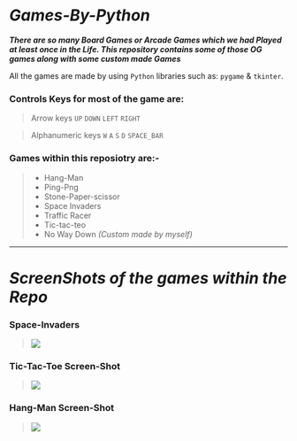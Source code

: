 # *Games-By-Python*

***There are so many Board Games or Arcade Games which we had Played at least once in the Life. This repository contains some of those OG games along with some custom made Games***

All the games are made by using `Python` libraries such as: `pygame` & `tkinter`.

### Controls Keys for most of the game are:
> Arrow keys
`UP` `DOWN` `LEFT` `RIGHT`

> Alphanumeric keys
`W` `A` `S` `D` `SPACE_BAR`

### Games within this reposiotry are:-
>* Hang-Man
>* Ping-Png
>* Stone-Paper-scissor
>* Space Invaders
>* Traffic Racer
>* Tic-tac-teo
>* No Way Down *(Custom made by myself)*

***

# *ScreenShots of the games within the Repo*

### Space-Invaders 
><img align="center" src="https://user-images.githubusercontent.com/71085729/93967124-1e0e8580-fd84-11ea-97d3-e217d5416e36.png" />

### Tic-Tac-Toe Screen-Shot
><img align="center" src="https://user-images.githubusercontent.com/71085729/93975292-de03ce80-fd94-11ea-91f0-5d8719dda57b.png" />

### Hang-Man Screen-Shot 
><img align="center" src="https://user-images.githubusercontent.com/71085729/93975932-d5f85e80-fd95-11ea-9352-44b7d3d4fe54.png" />
